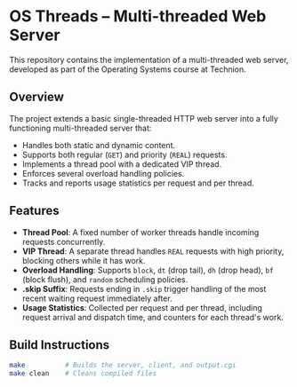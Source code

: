 
# OS Threads – Multi-threaded Web Server

This repository contains the implementation of a multi-threaded web server, developed as part of the Operating Systems course at Technion.

## Overview

The project extends a basic single-threaded HTTP web server into a fully functioning multi-threaded server that:
- Handles both static and dynamic content.
- Supports both regular (`GET`) and priority (`REAL`) requests.
- Implements a thread pool with a dedicated VIP thread.
- Enforces several overload handling policies.
- Tracks and reports usage statistics per request and per thread.

## Features

- **Thread Pool**: A fixed number of worker threads handle incoming requests concurrently.
- **VIP Thread**: A separate thread handles `REAL` requests with high priority, blocking others while it has work.
- **Overload Handling**: Supports `block`, `dt` (drop tail), `dh` (drop head), `bf` (block flush), and `random` scheduling policies.
- **.skip Suffix**: Requests ending in `.skip` trigger handling of the most recent waiting request immediately after.
- **Usage Statistics**: Collected per request and per thread, including request arrival and dispatch time, and counters for each thread's work.

## Build Instructions

```bash
make          # Builds the server, client, and output.cgi
make clean    # Cleans compiled files
 
